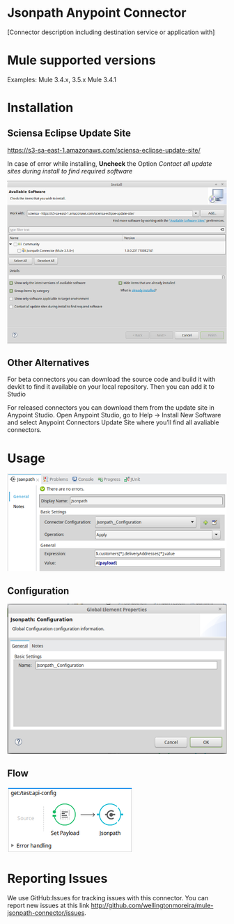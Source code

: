 # Jsonpath Anypoint Connector

[Connector description including destination service or application with]

# Mule supported versions
Examples:
Mule 3.4.x, 3.5.x
Mule 3.4.1

# Installation 

## Sciensa Eclipse Update Site

https://s3-sa-east-1.amazonaws.com/sciensa-eclipse-update-site/

In case of error while installing, **Uncheck** the Option *Contact all update sites during install to find required software*

![UpdateSite](README/images/updatesite.png)

## Other Alternatives
For beta connectors you can download the source code and build it with devkit to find it available on your local repository. Then you can add it to Studio

For released connectors you can download them from the update site in Anypoint Studio. 
Open Anypoint Studio, go to Help → Install New Software and select Anypoint Connectors Update Site where you’ll find all avaliable connectors.

# Usage

![Usage](README/images/usage.png)

## Configuration

![Config](README/images/config.png)

## Flow

![Flow](README/images/flow.png)

# Reporting Issues

We use GitHub:Issues for tracking issues with this connector. You can report new issues at this link http://github.com/wellingtonmoreira/mule-jsonpath-connector/issues.
